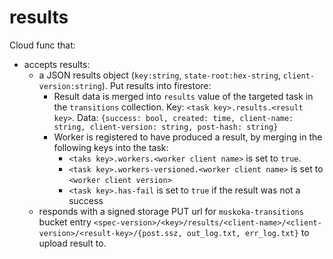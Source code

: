 # results

Cloud func that:

- accepts results:
  - a JSON results object (`key:string`, `state-root:hex-string`, `client-version:string`).
    Put results into firestore:
      - Result data is merged into `results` value of the targeted task in the `transitions` collection.
        Key: `<task key>.results.<result key>`. Data: `{success: bool, created: time, client-name: string, client-version: string, post-hash: string}`
      - Worker is registered to have produced a result, by merging in the following keys into the task:
          - `<taks key>.workers.<worker client name>` is set to `true`.
          - `<task key>.workers-versioned.<worker client name>` is set to `<worker client version>`
          - `<task key>.has-fail` is set to `true` if the result was not a success
  - responds with a signed storage PUT url for `muskoka-transitions` bucket entry `<spec-version>/<key>/results/<client-name>/<client-version>/<result-key>/{post.ssz, out_log.txt, err_log.txt}` to upload result to.

